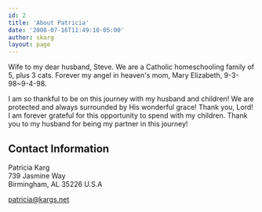 ```yaml
---
id: 2
title: 'About Patricia'
date: '2008-07-16T11:49:10-05:00'
author: skarg
layout: page
---
```



Wife to my dear husband, Steve. We are a Catholic homeschooling family of 5, plus 3 cats. Forever my angel in heaven's mom, Mary Elizabeth, 9-3-98~9-4-98. 

I am so thankful to be on this journey with my husband and children! We are protected and always surrounded by His wonderful grace! Thank you, Lord! I am forever grateful for this opportunity to spend with my children. Thank you to my husband for being my partner in this journey!

## Contact Information

Patricia Karg  
739 Jasmine Way  
Birmingham, AL 35226
U.S.A

[patricia@kargs.net](http://kargs.net/contacts.html)